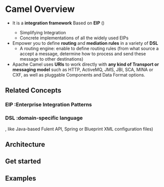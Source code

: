 # Camel Overview

- It is a **integration framework** Based on **EIP** (<Enterprise Integration Patterns>)
  - Simplifying Integration
  - Concrete implementations of all the widely used EIPs 
- Empower you to define **routing** and **mediation rules** in a variety of **DSL**
  - A routing engine: enable to define routing rules (from what source a accept a message, determine how to process and send these message to other destinations)
- Apache Camel uses **URIs** to work directly with **any kind of Transport or messaging model** such as HTTP, ActiveMQ, JMS, JBI, SCA, MINA or CXF, as well as pluggable Components and Data Format options.

## Related Concepts
### EIP :Enterprise Integration Patterns
### DSL :domain-specific language
, like Java-based Fulent API, Spring or Blueprint XML configuration files)

## Architecture

## Get started

## Examples
